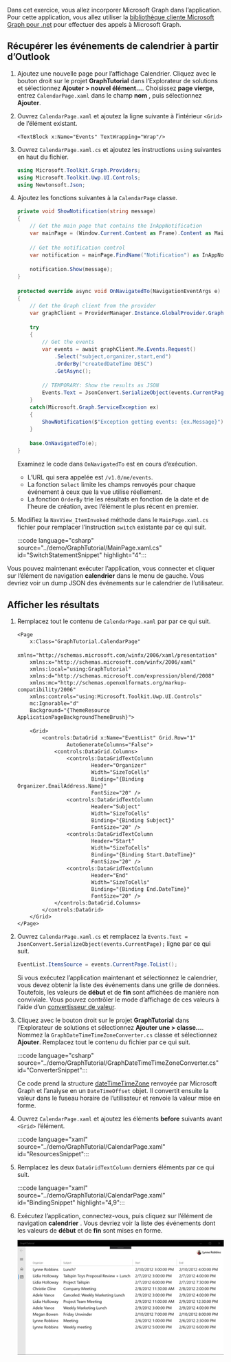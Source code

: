 <!-- markdownlint-disable MD002 MD041 -->

Dans cet exercice, vous allez incorporer Microsoft Graph dans l’application. Pour cette application, vous allez utiliser la [bibliothèque cliente Microsoft Graph pour .net](https://github.com/microsoftgraph/msgraph-sdk-dotnet) pour effectuer des appels à Microsoft Graph.

## <a name="get-calendar-events-from-outlook"></a>Récupérer les événements de calendrier à partir d’Outlook

1. Ajoutez une nouvelle page pour l’affichage Calendrier. Cliquez avec le bouton droit sur le projet **GraphTutorial** dans l’Explorateur de solutions et sélectionnez **Ajouter > nouvel élément...**. Choisissez **page vierge**, entrez `CalendarPage.xaml` dans le champ **nom** , puis sélectionnez **Ajouter**.

1. Ouvrez `CalendarPage.xaml` et ajoutez la ligne suivante à l’intérieur `<Grid>` de l’élément existant.

    ```xaml
    <TextBlock x:Name="Events" TextWrapping="Wrap"/>
    ```

1. Ouvrez `CalendarPage.xaml.cs` et ajoutez les instructions `using` suivantes en haut du fichier.

    ```csharp
    using Microsoft.Toolkit.Graph.Providers;
    using Microsoft.Toolkit.Uwp.UI.Controls;
    using Newtonsoft.Json;
    ```

1. Ajoutez les fonctions suivantes à la `CalendarPage` classe.

    ```csharp
    private void ShowNotification(string message)
    {
        // Get the main page that contains the InAppNotification
        var mainPage = (Window.Current.Content as Frame).Content as MainPage;

        // Get the notification control
        var notification = mainPage.FindName("Notification") as InAppNotification;

        notification.Show(message);
    }

    protected override async void OnNavigatedTo(NavigationEventArgs e)
    {
        // Get the Graph client from the provider
        var graphClient = ProviderManager.Instance.GlobalProvider.Graph;

        try
        {
            // Get the events
            var events = await graphClient.Me.Events.Request()
                .Select("subject,organizer,start,end")
                .OrderBy("createdDateTime DESC")
                .GetAsync();

            // TEMPORARY: Show the results as JSON
            Events.Text = JsonConvert.SerializeObject(events.CurrentPage);
        }
        catch(Microsoft.Graph.ServiceException ex)
        {
            ShowNotification($"Exception getting events: {ex.Message}");
        }

        base.OnNavigatedTo(e);
    }
    ```

    Examinez le code dans `OnNavigatedTo` est en cours d’exécution.

    - L’URL qui sera appelée est `/v1.0/me/events`.
    - La fonction `Select` limite les champs renvoyés pour chaque événement à ceux que la vue utilise réellement.
    - La fonction `OrderBy` trie les résultats en fonction de la date et de l’heure de création, avec l’élément le plus récent en premier.

1. Modifiez la `NavView_ItemInvoked` méthode dans le `MainPage.xaml.cs` fichier pour remplacer l’instruction `switch` existante par ce qui suit.

    :::code language="csharp" source="../demo/GraphTutorial/MainPage.xaml.cs" id="SwitchStatementSnippet" highlight="4":::

Vous pouvez maintenant exécuter l’application, vous connecter et cliquer sur l’élément de navigation **calendrier** dans le menu de gauche. Vous devriez voir un dump JSON des événements sur le calendrier de l’utilisateur.

## <a name="display-the-results"></a>Afficher les résultats

1. Remplacez tout le contenu de `CalendarPage.xaml` par par ce qui suit.

    ```xaml
    <Page
        x:Class="GraphTutorial.CalendarPage"
        xmlns="http://schemas.microsoft.com/winfx/2006/xaml/presentation"
        xmlns:x="http://schemas.microsoft.com/winfx/2006/xaml"
        xmlns:local="using:GraphTutorial"
        xmlns:d="http://schemas.microsoft.com/expression/blend/2008"
        xmlns:mc="http://schemas.openxmlformats.org/markup-compatibility/2006"
        xmlns:controls="using:Microsoft.Toolkit.Uwp.UI.Controls"
        mc:Ignorable="d"
        Background="{ThemeResource ApplicationPageBackgroundThemeBrush}">

        <Grid>
            <controls:DataGrid x:Name="EventList" Grid.Row="1"
                    AutoGenerateColumns="False">
                <controls:DataGrid.Columns>
                    <controls:DataGridTextColumn
                            Header="Organizer"
                            Width="SizeToCells"
                            Binding="{Binding Organizer.EmailAddress.Name}"
                            FontSize="20" />
                    <controls:DataGridTextColumn
                            Header="Subject"
                            Width="SizeToCells"
                            Binding="{Binding Subject}"
                            FontSize="20" />
                    <controls:DataGridTextColumn
                            Header="Start"
                            Width="SizeToCells"
                            Binding="{Binding Start.DateTime}"
                            FontSize="20" />
                    <controls:DataGridTextColumn
                            Header="End"
                            Width="SizeToCells"
                            Binding="{Binding End.DateTime}"
                            FontSize="20" />
                </controls:DataGrid.Columns>
            </controls:DataGrid>
        </Grid>
    </Page>
    ```

1. Ouvrez `CalendarPage.xaml.cs` et remplacez la `Events.Text = JsonConvert.SerializeObject(events.CurrentPage);` ligne par ce qui suit.

    ```csharp
    EventList.ItemsSource = events.CurrentPage.ToList();
    ```

    Si vous exécutez l’application maintenant et sélectionnez le calendrier, vous devez obtenir la liste des événements dans une grille de données. Toutefois, les valeurs de **début** et de **fin** sont affichées de manière non conviviale. Vous pouvez contrôler le mode d’affichage de ces valeurs à l’aide d’un [convertisseur de valeur](https://docs.microsoft.com/uwp/api/Windows.UI.Xaml.Data.IValueConverter).

1. Cliquez avec le bouton droit sur le projet **GraphTutorial** dans l’Explorateur de solutions et sélectionnez **Ajouter une > classe...**. Nommez la `GraphDateTimeTimeZoneConverter.cs` classe et sélectionnez **Ajouter**. Remplacez tout le contenu du fichier par ce qui suit.

    :::code language="csharp" source="../demo/GraphTutorial/GraphDateTimeTimeZoneConverter.cs" id="ConverterSnippet":::

    Ce code prend la structure [dateTimeTimeZone](/graph/api/resources/datetimetimezone?view=graph-rest-1.0) renvoyée par Microsoft Graph et l’analyse en un `DateTimeOffset` objet. Il convertit ensuite la valeur dans le fuseau horaire de l’utilisateur et renvoie la valeur mise en forme.

1. Ouvrez `CalendarPage.xaml` et ajoutez les éléments **before** suivants avant `<Grid>` l’élément.

    :::code language="xaml" source="../demo/GraphTutorial/CalendarPage.xaml" id="ResourcesSnippet":::

1. Remplacez les deux `DataGridTextColumn` derniers éléments par ce qui suit.

    :::code language="xaml" source="../demo/GraphTutorial/CalendarPage.xaml" id="BindingSnippet" highlight="4,9":::

1. Exécutez l’application, connectez-vous, puis cliquez sur l’élément de navigation **calendrier** . Vous devriez voir la liste des événements dont les valeurs de **début** et de **fin** sont mises en forme.

    ![Capture d’écran du tableau des événements](./images/add-msgraph-01.png)
